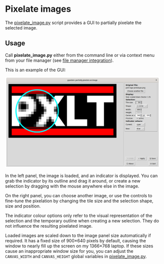# Pixelate images

The [pixelate_image.py](../pixelate_image.py) script provides a GUI
to partially pixelate the selected image.

## Usage

Call **pixelate_image.py** either from the command line or via
context menu from your file manager
(see [file manager integration](./file-manager-integration.md)).

This is an example of the GUI:

![Screenshot of the GUI while creating this project’s logo](./making_of_the_logo.png "Making of this project’s logo")

In the left panel, the image is loaded, and an indicator is displayed.
You can grab the indicator by its outline and drag it around,
or create a new selection by dragging with the mouse anywhere else in the image.

On the right panel, you can choose another image,
or use the controls to fine-tune the pixelation by changing the
tile size and the selection shape, size and position.

The indicator colour options only refer to the visual representation
of the selection and the temporary outline when creating a new selection.
They do not influence the resulting pixelated image.

Loaded images are scaled down to the image panel size automatically if required.
It has a fixed size of 900×640 pixels by default, causing the window
to nearly fill up the screen on my 1366×768 laptop.
If these sizes cause an inappropriate window size for you, you can adjust the
`CANVAS_WIDTH` and `CANVAS_HEIGHT` global variables
in [pixelate_image.py](../pixelate_image.py).

